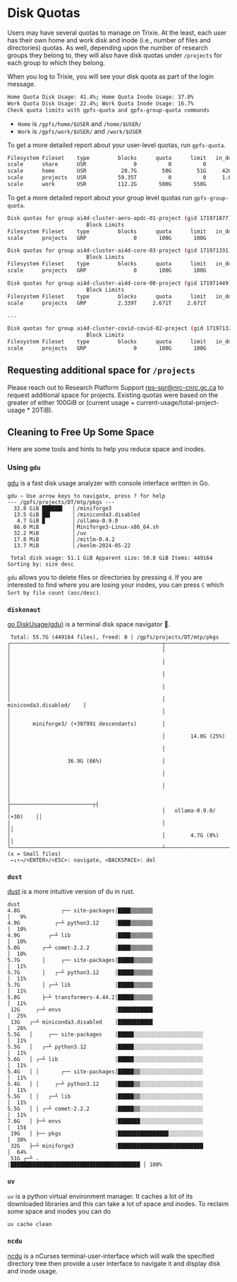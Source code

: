 # Disk Quotas

Users may have several quotas to manage on Trixie. At the least, each user has their own home and work disk and inode (i.e., number of files and directories) quotas. As well, depending upon the number of research groups they belong to, they will also have disk quotas under `/projects` for each group to which they belong.

When you log to Trixie, you will see your disk quota as part of the login message.

```sh
Home Quota Disk Usage: 41.4%; Home Quota Inode Usage: 37.0%
Work Quota Disk Usage: 22.4%; Work Quota Inode Usage: 16.7%
Check quota limits with gpfs-quota and gpfs-group-quota commands
```

- `Home` is `/gpfs/home/$USER` and `/home/$USER/`
- `Work` is `/gpfs/work/$USER/` and `/work/$USER`

To get a more detailed report about your user-level quotas, run `gpfs-quota`.

```sh
Filesystem Fileset    type         blocks      quota      limit   in_doubt    grace |    files   quota    limit in_doubt    grace  Remarks
scale      share      USR               0          0          0          0     none |        1       0        0        0     none trixie3500-scale.gpfs.net
scale      home       USR           20.7G        50G        51G     426.2M     none |   369754 1000000  1100000       60     none trixie3500-scale.gpfs.net
scale      projects   USR          59.35T          0          0     1.614G     none |  9892887       0        0      419     none trixie3500-scale.gpfs.net
scale      work       USR          112.2G       500G       550G          0     none |   167220 1000000  1100000        0     none trixie3500-scale.gpfs.net
```

To get a more detailed report about your group level quotas run `gpfs-group-quota`.

```sh
Disk quotas for group ai4d-cluster-aero-apdc-01-project (gid 171971877):
                         Block Limits                                               |     File Limits
Filesystem Fileset    type         blocks      quota      limit   in_doubt    grace |    files   quota    limit in_doubt    grace  Remarks
scale      projects   GRP               0       100G       100G          0     none |        1       0        0        0     none trixie3500-scale.gpfs.net

Disk quotas for group ai4d-cluster-ai4d-core-03-project (gid 171971331):
                         Block Limits                                               |     File Limits
Filesystem Fileset    type         blocks      quota      limit   in_doubt    grace |    files   quota    limit in_doubt    grace  Remarks
scale      projects   GRP               0       100G       100G          0     none |        1       0        0        0     none trixie3500-scale.gpfs.net

Disk quotas for group ai4d-cluster-ai4d-core-08-project (gid 171971449):
                         Block Limits                                               |     File Limits
Filesystem Fileset    type         blocks      quota      limit   in_doubt    grace |    files   quota    limit in_doubt    grace  Remarks
scale      projects   GRP          2.339T     2.671T     2.671T          0     none |   130669       0        0        0     none trixie3500-scale.gpfs.net

...

Disk quotas for group ai4d-cluster-covid-covid-02-project (gid 171971328):
                         Block Limits                                               |     File Limits
Filesystem Fileset    type         blocks      quota      limit   in_doubt    grace |    files   quota    limit in_doubt    grace  Remarks
scale      projects   GRP               0       100G       100G          0     none |        1       0        0        0     none trixie3500-scale.gpfs.net
```
## Requesting additional space for `/projects`
Please reach out to Research Platform Support [rps-spr@nrc-cnrc.gc.ca](mailto:rps-spr@nrc-cnrc.gc.ca) to request additional space for projects. Existing quotas were based on the greater of either 100GiB or (current usage + current-usage/total-project-usage * 20TiB).

## Cleaning to Free Up Some Space

Here are some tools and hints to help you reduce space and inodes.

### Using `gdu`

[gdu](https://github.com/dundee/gdu) is a fast disk usage analyzer with console interface written in Go.

```
gdu ~ Use arrow keys to navigate, press ? for help
--- /gpfs/projects/DT/mtp/pkgs ---
  32.8 GiB ██████▍   ▏/miniforge3
  13.5 GiB ██▌       ▏/miniconda3.disabled
   4.7 GiB ▉         ▏/ollama-0.9.0
  86.0 MiB           ▏Miniforge3-Linux-x86_64.sh
  32.2 MiB           ▏/uv
  17.8 MiB           ▏/mitlm-0.4.2
  13.7 MiB           ▏/kenlm-2024-05-22

 Total disk usage: 51.1 GiB Apparent size: 50.8 GiB Items: 449164 Sorting by: size desc
```

`gdu` allows you to delete files or directories by pressing `d`.
If you are interested to find where you are losing your inodes, you can press `C` which `Sort by file count (asc/desc)`.

### `diskonaut`

[go DiskUsage(gdu)](https://github.com/dundee/gdu) is a terminal disk space navigator 🔭.

```
 Total: 55.7G (449164 files), freed: 0 | /gpfs/projects/DT/mtp/pkgs
┌────────────────────────────────────────────────┬───────────────────────────┐
│                                                │                           │
│                                                │                           │
│                                                │                           │
│                                                │                           │
│                                                │   miniconda3.disabled/    │
│                                                │                           │
│       miniforge3/ (+307991 descendants)        │                           │
│                                                │        14.0G (25%)        │
│                                                │                           │
│                  36.9G (66%)                   │                           │
│                                                │                           │
│                                                │                           │
│                                                ├──────────────────────────┬┤
│                                                │   ollama-0.9.0/ (+30)    ││
│                                                │                          ││
│                                                │        4.7G (8%)         ││
└────────────────────────────────────────────────┴──────────────────────────┴┘
(x = Small files)
 ←↓↑→/<ENTER>/<ESC>: navigate, <BACKSPACE>: del
```

### `dust`

[dust](https://github.com/bootandy/dust) is a more intuitive version of du in rust.

```
dust
4.8G             ┌── site-packages│████▒▒▒▒▒▒▒                               │   9%
4.9G           ┌─┴ python3.12     │████▒▒▒▒▒▒▒                               │  10%
4.9G         ┌─┴ lib              │████▒▒▒▒▒▒▒                               │  10%
5.0G       ┌─┴ comet-2.2.2        │████▒▒▒▒▒▒▒                               │  10%
5.7G       │     ┌── site-packages│█████▒▒▒▒▒▒                               │  11%
5.7G       │   ┌─┴ python3.12     │█████▒▒▒▒▒▒                               │  11%
5.7G       │ ┌─┴ lib              │█████▒▒▒▒▒▒                               │  11%
5.8G       ├─┴ transformers-4.44.2│█████▒▒▒▒▒▒                               │  11%
 12G     ┌─┴ envs                 │███████████                               │  25%
 13G   ┌─┴ miniconda3.disabled    │███████████                               │  26%
5.5G   │     ┌── site-packages    │█████░░░░░░░░░░░░░░░░░░░░░░               │  11%
5.5G   │   ┌─┴ python3.12         │█████░░░░░░░░░░░░░░░░░░░░░░               │  11%
5.6G   │ ┌─┴ lib                  │█████░░░░░░░░░░░░░░░░░░░░░░               │  11%
5.4G   │ │       ┌── site-packages│█████▒▒░░░░░░░░░░░░░░░░░░░░               │  11%
5.4G   │ │     ┌─┴ python3.12     │█████▒▒░░░░░░░░░░░░░░░░░░░░               │  11%
5.5G   │ │   ┌─┴ lib              │█████▒▒░░░░░░░░░░░░░░░░░░░░               │  11%
5.5G   │ │ ┌─┴ comet-2.2.2        │█████▒▒░░░░░░░░░░░░░░░░░░░░               │  11%
7.6G   │ ├─┴ envs                 │███████░░░░░░░░░░░░░░░░░░░░               │  15$
 19G   │ ├── pkgs                 │████████████████░░░░░░░░░░░               │  38%
 32G   ├─┴ miniforge3             │███████████████████████████               │  64%
 51G ┌─┴ .                        │█████████████████████████████████████████ │ 100%
```

### `uv`

`uv` is a python virtual environment manager.
It caches a lot of its downloaded libraries and this can take a lot of space and inodes.
To reclaim some space and inodes you can do

```sh
uv cache clean
```
### `ncdu`
[ncdu](https://dev.yorhel.nl/ncdu) is a nCurses terminal-user-interface which will walk the specified directory tree then provide a user interface to navigate it and display disk and inode usage.
